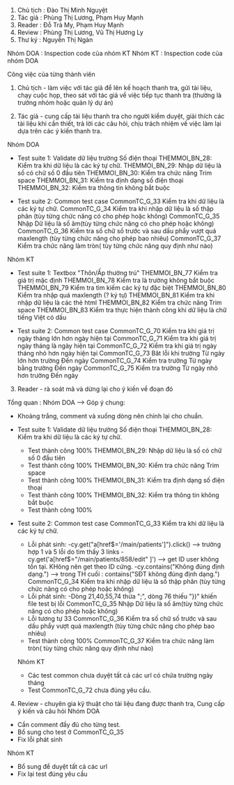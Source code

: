 
  1. Chủ tịch : Đào Thị Minh Nguyệt
  2. Tác giả : Phùng Thị Lương, Phạm Huy Mạnh
  3. Reader : Đỗ Trà My,  Phạm Huy Mạnh
  4. Review : Phùng Thị Lương, Vũ Thị Hương Ly
  5. Thư ký : Nguyễn Thị Ngàn

  Nhóm DOA : Inspection code của nhóm KT
  Nhóm KT : Inspection code của nhóm DOA

  Công việc của từng thành viên

1. Chủ tịch - làm việc với tác giả để lên kế hoạch thanh tra, gửi tài liệu, chạy cuộc họp, theo sát với tác giả về việc tiếp tục thanh tra
(thường là trưởng nhóm hoặc quản lý dự án)

2. Tác giả - cung cấp tài liệu thanh tra cho người kiểm duyệt, giải thích các tài liệu khi cần thiết, trả lời các câu hỏi, chịu trách nhiệm về việc làm lại dựa trên các ý kiến thanh tra.

Nhóm DOA
- Test suite 1: Validate dữ liệu trường Số điện thoại
  THEMMOI_BN_28: Kiểm tra khi dữ liệu  là các ký tự chữ.
  THEMMOI_BN_29: Nhập dữ liệu  là số có chữ số 0 đầu tiên
  THEMMOI_BN_30: Kiểm tra chức năng Trim space
  THEMMOI_BN_31: Kiểm tra định dạng số điện thoại
  THEMMOI_BN_32: Kiểm tra thông tin không bắt buộc

- Test suite 2: Common test case
  CommonTC_G_33 Kiểm tra khi dữ liệu  là các ký tự chữ.
  CommonTC_G_34 Kiểm tra khi nhập dữ liệu là số thập phân (tùy từng chức năng có cho phép hoặc không)
  CommonTC_G_35 Nhập Dữ liệu  là số âm(tùy từng chức năng có cho phép hoặc không)
  CommonTC_G_36 Kiểm tra số chữ số trước và sau dấu phẩy vượt quá maxlength (tùy từng chức năng cho phép bao nhiêu)
  CommonTC_G_37 Kiểm tra chức năng làm tròn( tùy từng chức năng quy định như nào)

Nhóm KT
- Test suite 1: Textbox "Thôn/Ấp thường trú"
  THEMMOI_BN_77 Kiểm tra giá trị mặc định
  THEMMOI_BN_78 Kiểm tra là trường không bắt buộc
  THEMMOI_BN_79 Kiểm tra tìm kiếm các ký tự đặc biệt
  THEMMOI_BN_80 Kiểm tra nhập quá maxlength (? ký tự)
  THEMMOI_BN_81 Kiểm tra khi nhập dữ liệu là các thẻ html
  THEMMOI_BN_82 Kiểm tra chức năng Trim space
  THEMMOI_BN_83 Kiểm tra thực hiện thành công khi dữ liệu là chữ tiếng Việt có dấu

- Test suite 2: Common test case
  CommonTC_G_70 Kiểm tra khi giá trị ngày tháng lớn hơn ngày hiện tại
  CommonTC_G_71 Kiểm tra khi giá trị ngày tháng là ngày hiện tại
  CommonTC_G_72 Kiểm tra khi giá trị ngày tháng nhỏ hơn ngày hiện tại
  CommonTC_G_73 Băt lỗi khi trường Từ ngày lớn hơn trường Đến ngày
  CommonTC_G_74 Kiểm tra trường Từ ngày bằng trường Đến ngày
  CommonTC_G_75 Kiểm tra trường Từ ngày nhỏ hơn trường Đến ngày

3. Reader - rà soát mã và dừng lại cho ý kiến về đoạn đó

Tổng quan :
  Nhóm DOA
--> Góp ý chung:
+ Khoảng trắng, comment và xuống dòng nên chỉnh lại cho chuẩn.

- Test suite 1: Validate dữ liệu trường Số điện thoại
  THEMMOI_BN_28: Kiểm tra khi dữ liệu  là các ký tự chữ.
    + Test thành công 100%
  THEMMOI_BN_29: Nhập dữ liệu  là số có chữ số 0 đầu tiên
    + Test thành công 100%
  THEMMOI_BN_30: Kiểm tra chức năng Trim space
    + Test thành công 100%
  THEMMOI_BN_31: Kiểm tra định dạng số điện thoại
    + Test thành công 100%
  THEMMOI_BN_32: Kiểm tra thông tin không bắt buộc
    + Test thành công 100%

- Test suite 2: Common test case
  CommonTC_G_33 Kiểm tra khi dữ liệu  là các ký tự chữ.
    + Lỗi phát sinh:
      -cy.get("a[href$='/main/patients']").click() --> trường hợp 1 và 5 lỗi do tìm thấy 3 links
      -cy.get('a[href$="/main/patients/858/edit" ]') --> get ID user không tồn tại. KHông nên get theo ID cứng.
      -cy.contains("Không đúng định dạng.") --> trong TH cuối : contains("SĐT không đúng định dạng.")
  CommonTC_G_34 Kiểm tra khi nhập dữ liệu là số thập phân (tùy từng chức năng có cho phép hoặc không)
    + Lỗi phát sinh:
      -Dòng 21,40,55,74 thừa ";", dòng 76 thiếu "})" khiến file test bị lỗi
  CommonTC_G_35 Nhập Dữ liệu  là số âm(tùy từng chức năng có cho phép hoặc không)
    + Lỗi tương tự 33
  CommonTC_G_36 Kiểm tra số chữ số trước và sau dấu phẩy vượt quá maxlength (tùy từng chức năng cho phép bao nhiêu)
    + Test thành công 100%
  CommonTC_G_37 Kiểm tra chức năng làm tròn( tùy từng chức năng quy định như nào)

  Nhóm KT
  - Các test common chưa duyệt tất cả các url có chứa trường ngày tháng
  - Test CommonTC_G_72 chưa đúng yêu cầu.

4. Review - chuyên gia kỹ thuật cho tài liệu đang được thanh tra, Cung cấp ý kiến và câu hỏi
  Nhóm DOA
  - Cần comment đầy đủ cho từng test.
  - Bổ sung cho test ở CommonTC_G_35
  - Fix lỗi phát sinh

  Nhóm KT
  - Bổ sung để duyệt tất cả các url
  - Fix lại test đúng yêu cầu
